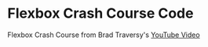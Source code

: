 # Flexbox Crash Course Code

Flexbox Crash Course from Brad Traversy's [YouTube Video](https://youtu.be/3yw65k6lcia)
